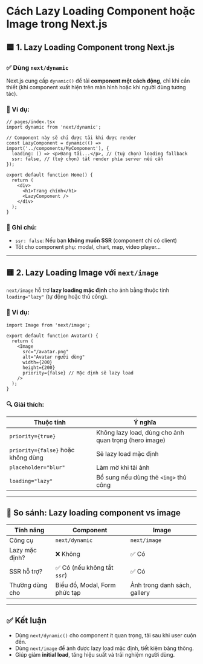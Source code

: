 
# Cách Lazy Loading Component hoặc Image trong Next.js

## 🟦 1. Lazy Loading Component trong Next.js

### ✅ Dùng `next/dynamic`

Next.js cung cấp `dynamic()` để tải **component một cách động**, chỉ khi cần thiết (khi component xuất hiện trên màn hình hoặc khi người dùng tương tác).

### 🔧 Ví dụ:
```tsx
// pages/index.tsx
import dynamic from 'next/dynamic';

// Component này sẽ chỉ được tải khi được render
const LazyComponent = dynamic(() => import('../components/MyComponent'), {
  loading: () => <p>Đang tải...</p>, // (tuỳ chọn) loading fallback
  ssr: false, // (tuỳ chọn) tắt render phía server nếu cần
});

export default function Home() {
  return (
    <div>
      <h1>Trang chính</h1>
      <LazyComponent />
    </div>
  );
}
```

### 🧠 Ghi chú:
- `ssr: false`: Nếu bạn **không muốn SSR** (component chỉ có client)
- Tốt cho component phụ: modal, chart, map, video player…

---

## 🟨 2. Lazy Loading Image với `next/image`

`next/image` hỗ trợ **lazy loading mặc định** cho ảnh bằng thuộc tính `loading="lazy"` (tự động hoặc thủ công).

### 🔧 Ví dụ:
```tsx
import Image from 'next/image';

export default function Avatar() {
  return (
    <Image
      src="/avatar.png"
      alt="Avatar người dùng"
      width={200}
      height={200}
      priority={false} // Mặc định sẽ lazy load
    />
  );
}
```

### 🔍 Giải thích:
| Thuộc tính | Ý nghĩa |
|------------|--------|
| `priority={true}` | Không lazy load, dùng cho ảnh quan trọng (hero image) |
| `priority={false}` hoặc không dùng | Sẽ lazy load mặc định |
| `placeholder="blur"` | Làm mờ khi tải ảnh |
| `loading="lazy"` | Bổ sung nếu dùng thẻ `<img>` thủ công |

---

## 🧪 So sánh: Lazy loading component vs image

| Tính năng | Component | Image |
|----------|-----------|-------|
| Công cụ | `next/dynamic` | `next/image` |
| Lazy mặc định? | ❌ Không | ✅ Có |
| SSR hỗ trợ? | ✅ Có (nếu không tắt `ssr`) | ✅ Có |
| Thường dùng cho | Biểu đồ, Modal, Form phức tạp | Ảnh trong danh sách, gallery |

---

## ✅ Kết luận

- Dùng `next/dynamic()` cho component ít quan trọng, tải sau khi user cuộn đến.
- Dùng `next/image` để ảnh được lazy load mặc định, tiết kiệm băng thông.
- Giúp giảm **initial load**, tăng hiệu suất và trải nghiệm người dùng.
